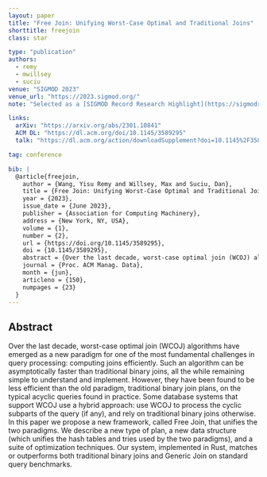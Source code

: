 ```yaml
---
layout: paper
title: "Free Join: Unifying Worst-Case Optimal and Traditional Joins"
shorttitle: freejoin
class: star

type: "publication"
authors:
  - remy
  - mwillsey
  - suciu
venue: "SIGMOD 2023"
venue_url: "https://2023.sigmod.org/"
note: "Selected as a [SIGMOD Record Research Highlight](https://sigmodrecord.org/2024/04/07/from-binary-join-to-free-join/)"

links:
  arXiv: "https://arxiv.org/abs/2301.10841"
  ACM DL: "https://dl.acm.org/doi/10.1145/3589295"
  talk: "https://dl.acm.org/action/downloadSupplement?doi=10.1145%2F3589295&file=PACMMOD-V1mod150.mp4"

tag: conference

bib: |
  @article{freejoin,
    author = {Wang, Yisu Remy and Willsey, Max and Suciu, Dan},
    title = {Free Join: Unifying Worst-Case Optimal and Traditional Joins},
    year = {2023},
    issue_date = {June 2023},
    publisher = {Association for Computing Machinery},
    address = {New York, NY, USA},
    volume = {1},
    number = {2},
    url = {https://doi.org/10.1145/3589295},
    doi = {10.1145/3589295},
    abstract = {Over the last decade, worst-case optimal join (WCOJ) algorithms have emerged as a new paradigm for one of the most fundamental challenges in query processing: computing joins efficiently. Such an algorithm can be asymptotically faster than traditional binary joins, all the while remaining simple to understand and implement. However, they have been found to be less efficient than the old paradigm, traditional binary join plans, on the typical acyclic queries found in practice. Some database systems that support WCOJ use a hybrid approach: use WCOJ to process the cyclic subparts of the query (if any), and rely on traditional binary joins otherwise. In this paper we propose a new framework, called Free Join, that unifies the two paradigms. We describe a new type of plan, a new data structure (which unifies the hash tables and tries used by the two paradigms), and a suite of optimization techniques. Our system, implemented in Rust, matches or outperforms both traditional binary joins and WCOJ on standard query benchmarks.},
    journal = {Proc. ACM Manag. Data},
    month = {jun},
    articleno = {150},
    numpages = {23}
  }
---
```


## Abstract

Over the last decade, worst-case optimal join (WCOJ) algorithms have emerged as
a new paradigm for one of the most fundamental challenges in query processing:
computing joins efficiently. Such an algorithm can be asymptotically faster than
traditional binary joins, all the while remaining simple to understand and
implement. However, they have been found to be less efficient than the old
paradigm, traditional binary join plans, on the typical acyclic queries found in
practice. Some database systems that support WCOJ use a hybrid approach: use
WCOJ to process the cyclic subparts of the query (if any), and rely on
traditional binary joins otherwise. In this paper we propose a new framework,
called Free Join, that unifies the two paradigms. We describe a new type of
plan, a new data structure (which unifies the hash tables and tries used by the
two paradigms), and a suite of optimization techniques. Our system, implemented
in Rust, matches or outperforms both traditional binary joins and Generic Join
on standard query benchmarks. 
